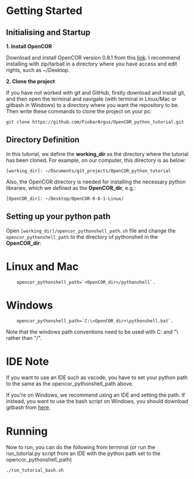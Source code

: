 # Getting Started

## Initialising and Startup

**1. Install OpenCOR**

Download and install OpenCOR version 0.8.1 from this [link](https://opencor.ws/downloads/index.html). I recommend installing with zip/tarball in a directory where you have access and edit rights, such as ~/Desktop.

**2. Clone the project**

If you have not worked with git and GitHub, firstly download and 
install git, and then open the terminal and navigate (with terminal 
in Linux/Mac or gitbash in Windows) to a directory where you want the 
repository to be. Then write these commands to clone the project on your pc:

    git clone https://github.com/FinbarArgus/OpenCOR_python_tutorial.git


## Directory Definition

In this tutorial, we define the **working_dir** as the directory where the tutorial has been cloned. For example, on our computer, this directory is as below:

`[working_dir]: ~/Documents/git_projects/OpenCOR_python_tutorial`

Also, the OpenCOR directory is needed for installing the necessary python libraries, which we defined as the **OpenCOR_dir**, e.g.:

`[OpenCOR_dir]: ~/Desktop/OpenCOR-0-8-1-Linux/`

## Setting up your python path

Open `[working_dir]/opencor_pythonshell_path.sh` file and change the `opencor_pythonshell_path` to the directory of pythonshell in the **OpenCOR_dir**: 

# Linux and Mac

        opencor_pythonshell_path=`<OpenCOR_dir>/pythonshell`.

# Windows

        opencor_pythonshell_path=`C:\<OpenCOR_dir>\pythonshell.bat`.
        
Note that the windows path conventions need to be used with C: and "\ rather than "/".

# IDE Note 

  If you want to use an IDE such as vscode, you have to set your python path to the same as the opencor_pythonshell_path above.

  If you're on Windows, we recommend using an IDE and setting the path. 
  If instead, you want to use the bash script on Windows, you should download gitbash from [here](https://git-scm.com/downloads). 

# Running

Now to run, you can do the following from terminal (or run the run_tutorial.py script from an IDE with the python path set to the opencor_pythonshell_path)

    ./run_tutorial_bash.sh



